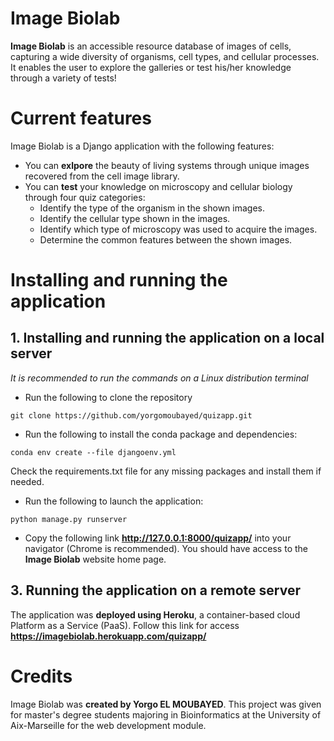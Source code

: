 # Image Biolab
**Image Biolab** is an accessible resource database of images of cells, capturing a wide diversity of organisms, cell types, and cellular processes. It enables the user to explore the galleries or test his/her knowledge through a variety of tests!

# Current features
Image Biolab is a Django application with the following features:
* You can **exlpore** the beauty of living systems through unique images recovered from the cell image library.
* You can **test** your knowledge on microscopy and cellular biology through four quiz categories:
  * Identify the type of the organism in the shown images.
  * Identify the cellular type shown in the images.
  * Identify which type of microscopy was used to acquire the images.
  * Determine the common features between the shown images.

# Installing and running the application

## 1. Installing and running the application on a local server
*It is recommended to run the commands on a Linux distribution terminal*

* Run the following to clone the repository
~~~~
git clone https://github.com/yorgomoubayed/quizapp.git
~~~~

* Run the following to install the conda package and dependencies: 
~~~~
conda env create --file djangoenv.yml
~~~~
Check the requirements.txt file for any missing packages and install them if needed.

* Run the following to launch the application: 
~~~~
python manage.py runserver
~~~~

* Copy the following link **http://127.0.0.1:8000/quizapp/** into your navigator (Chrome is recommended). You should have access to the **Image Biolab** website home page.

## 3. Running the application on a remote server
The application was **deployed using Heroku**, a container-based cloud Platform as a Service (PaaS).
Follow this link for access **https://imagebiolab.herokuapp.com/quizapp/**

# Credits
Image Biolab was **created by Yorgo EL MOUBAYED**. This project was given for master's degree students majoring in Bioinformatics at the University of Aix-Marseille for the web development module.
